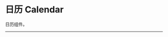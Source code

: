 # 日历 Calendar

日历组件。

---

<script setup>
import CalendarBasicUse from "./component/calendar-basic-use.md"
import CalendarApi from "./component/calendar-api.md"
</script>

<calendar-basic-use />
<calendar-api  />
